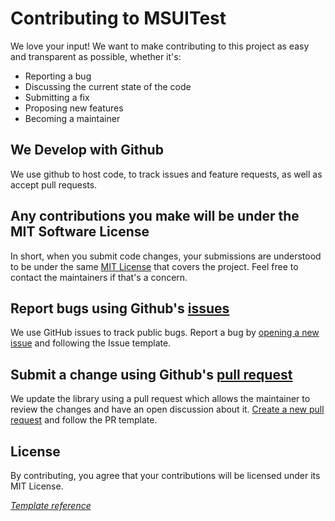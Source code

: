 # Contributing to MSUITest

We love your input! We want to make contributing to this project as easy and transparent as possible, whether it's:

- Reporting a bug
- Discussing the current state of the code
- Submitting a fix
- Proposing new features
- Becoming a maintainer

## We Develop with Github

We use github to host code, to track issues and feature requests, as well as accept pull requests.

## Any contributions you make will be under the MIT Software License

In short, when you submit code changes, your submissions are understood to be under the same [MIT License](http://choosealicense.com/licenses/mit/) that covers the project. Feel free to contact the maintainers if that's a concern.

## Report bugs using Github's [issues](https://github.com/MarcoSantarossa/MSUITest/issues)

We use GitHub issues to track public bugs. Report a bug by [opening a new issue](https://github.com/MarcoSantarossa/MSUITest/issues/new) and following the Issue template.

## Submit a change using Github's [pull request](https://github.com/MarcoSantarossa/MSUITest/pulls)

We update the library using a pull request which allows the maintainer to review the changes and have an open discussion about it. [Create a new pull request](https://github.com/MarcoSantarossa/MSUITest/compare) and follow the PR template.

## License

By contributing, you agree that your contributions will be licensed under its MIT License.

[*Template reference*](https://gist.github.com/briandk/3d2e8b3ec8daf5a27a62)
